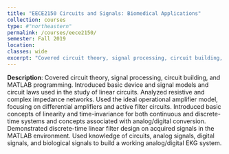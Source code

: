 ```yaml
---
title: "EECE2150 Circuits and Signals: Biomedical Applications"
collection: courses
type: #"northeastern"
permalink: /courses/eece2150/ 
semester: Fall 2019
location: 
classes: wide
excerpt: "Covered circuit theory, signal processing, circuit building, and MATLAB programming."
---
```


**Description**: Covered circuit theory, signal processing, circuit building, and MATLAB programming. Introduced basic device and signal models and circuit laws used in the study of linear circuits. Analyzed resistive and complex impedance networks. Used the ideal operational amplifier model, focusing on differential amplifiers and active filter circuits. Introduced basic concepts of linearity and time-invariance for both continuous and discrete-time systems and concepts associated with analog/digital conversion. Demonstrated discrete-time linear filter design on acquired signals in the MATLAB environment. Used knowledge of circuits, analog signals, digital signals, and biological signals to build a working analog/digital EKG system.